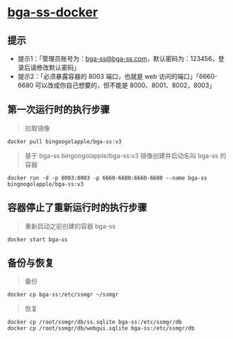 # [bga-ss-docker](https://hub.docker.com/r/bingoogolapple/bga-ss)

## 提示

* 提示1：「管理员账号为：bga-ss@bga-ss.com，默认密码为：123456，登录后请修改默认密码」
* 提示2：「必须暴露容器的 8003 端口，也就是 web 访问的端口」「6660-6680 可以改成你自己想要的，但不能是 8000、8001、8002，8003」

## 第一次运行时的执行步骤

> 拉取镜像

```
docker pull bingoogolapple/bga-ss:v3
```

> 基于 bga-ss bingoogolapple/bga-ss:v3 镜像创建并启动名叫 bga-ss 的容器

```
docker run -d -p 8003:8003 -p 6660-6680:6660-6680 --name bga-ss bingoogolapple/bga-ss:v3
```

## 容器停止了重新运行时的执行步骤

> 重新启动之前创建的容器 bga-ss

```
docker start bga-ss
```

## 备份与恢复

> 备份

```
docker cp bga-ss:/etc/ssmgr ~/ssmgr
```
> 恢复

```
docker cp /root/ssmgr/db/ss.sqlite bga-ss:/etc/ssmgr/db
docker cp /root/ssmgr/db/webgui.sqlite bga-ss:/etc/ssmgr/db
```